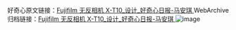 好奇心原文链接：[Fujifilm 无反相机 X-T10_设计_好奇心日报-马安琪 ](https://www.qdaily.com/articles/9829.html)
WebArchive归档链接：[Fujifilm 无反相机 X-T10_设计_好奇心日报-马安琪 ](http://web.archive.org/web/20190623155023/https://www.qdaily.com/articles/9829.html)
![image](http://ww3.sinaimg.cn/large/007d5XDply1g3vgsdy8oij30u02hbqe5)